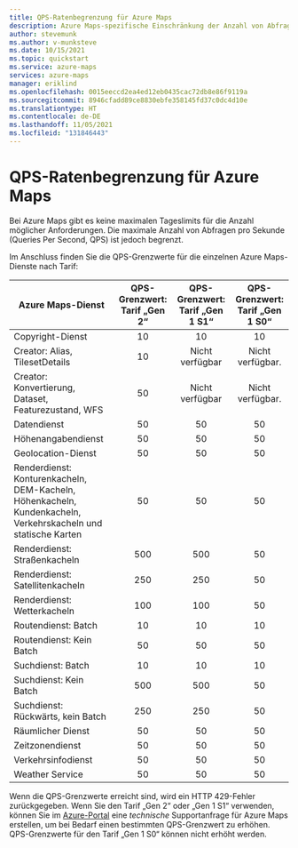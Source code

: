 ```yaml
---
title: QPS-Ratenbegrenzung für Azure Maps
description: Azure Maps-spezifische Einschränkung der Anzahl von Abfragen pro Sekunde.
author: stevemunk
ms.author: v-munksteve
ms.date: 10/15/2021
ms.topic: quickstart
ms.service: azure-maps
services: azure-maps
manager: eriklind
ms.openlocfilehash: 0015eeccd2ea4ed12eb0435cac72db8e86f9119a
ms.sourcegitcommit: 8946cfadd89ce8830ebfe358145fd37c0dc4d10e
ms.translationtype: HT
ms.contentlocale: de-DE
ms.lasthandoff: 11/05/2021
ms.locfileid: "131846443"
---
```

# <a name="azure-maps-qps-rate-limits"></a>QPS-Ratenbegrenzung für Azure Maps

Bei Azure Maps gibt es keine maximalen Tageslimits für die Anzahl möglicher Anforderungen. Die maximale Anzahl von Abfragen pro Sekunde (Queries Per Second, QPS) ist jedoch begrenzt.

Im Anschluss finden Sie die QPS-Grenzwerte für die einzelnen Azure Maps-Dienste nach Tarif:

| Azure Maps-Dienst | QPS-Grenzwert: Tarif „Gen 2“ | QPS-Grenzwert: Tarif „Gen 1 S1“ | QPS-Grenzwert: Tarif „Gen 1 S0“ |
|  ----------------- |  :--------------------------: | :------------------------------: | :------------------------: |
| Copyright-Dienst | 10 | 10 | 10 |
| Creator: Alias, TilesetDetails | 10 | Nicht verfügbar | Nicht verfügbar. |
| Creator: Konvertierung, Dataset, Featurezustand, WFS | 50 | Nicht verfügbar | Nicht verfügbar. |
| Datendienst | 50 | 50 | 50 |
| Höhenangabendienst | 50 | 50 | 50 |
| Geolocation-Dienst | 50 | 50 | 50 |
| Renderdienst: Konturenkacheln, DEM-Kacheln, Höhenkacheln, Kundenkacheln, Verkehrskacheln und statische Karten | 50 | 50 | 50 |
| Renderdienst: Straßenkacheln | 500 | 500 | 50 |
| Renderdienst: Satellitenkacheln | 250 | 250 | 50 |
| Renderdienst: Wetterkacheln | 100 | 100 | 50 |
| Routendienst: Batch | 10 | 10 | 10 |
| Routendienst: Kein Batch | 50 | 50 | 50 |
| Suchdienst: Batch | 10 | 10 | 10 |
| Suchdienst: Kein Batch | 500 | 500 | 50 |
| Suchdienst: Rückwärts, kein Batch | 250 | 250 | 50 |
| Räumlicher Dienst | 50 | 50 | 50 |
| Zeitzonendienst | 50 | 50 | 50 |
| Verkehrsinfodienst | 50 | 50 | 50 |
| Weather Service | 50 | 50 | 50 |

Wenn die QPS-Grenzwerte erreicht sind, wird ein HTTP 429-Fehler zurückgegeben. Wenn Sie den Tarif „Gen 2“ oder „Gen 1 S1“ verwenden, können Sie im [Azure-Portal](https://ms.portal.azure.com/) eine *technische* Supportanfrage für Azure Maps erstellen, um bei Bedarf einen bestimmten QPS-Grenzwert zu erhöhen. QPS-Grenzwerte für den Tarif „Gen 1 S0“ können nicht erhöht werden.
